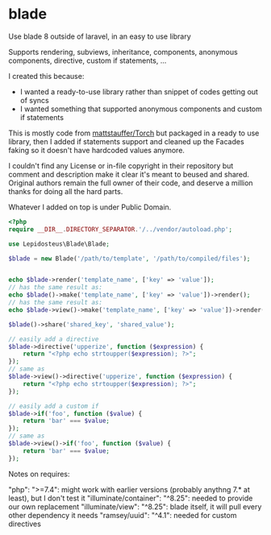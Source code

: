 # blade
Use blade 8 outside of laravel, in an easy to use library

Supports rendering, subviews, inheritance, components, anonymous components, directive, custom if statements, ...

I created this because:
- I wanted a ready-to-use library rather than snippet of codes getting out of syncs
- I wanted something that supported anonymous components and custom if statements


This is mostly code from [mattstauffer/Torch](https://github.com/mattstauffer/Torch/blob/master/components/view/index.php) but packaged in a ready to use library, then I added if statements support and cleaned up the Facades faking so it doesn't have hardcoded values anymore.

I couldn't find any License or in-file copyright in their repository but comment and description make it clear it's meant to beused and shared. Original authors remain the full owner of their code, and deserve a million thanks for doing all the hard parts.

Whatever I added on top is under Public Domain.

```php
<?php
require __DIR__.DIRECTORY_SEPARATOR.'/../vendor/autoload.php';

use Lepidosteus\Blade\Blade;

$blade = new Blade('/path/to/template', '/path/to/compiled/files');


echo $blade->render('template_name', ['key' => 'value']);
// has the same result as:
echo $blade()->make('template_name', ['key' => 'value'])->render();
// has the same result as:
echo $blade->view()->make('template_name', ['key' => 'value'])->render();

$blade()->share('shared_key', 'shared_value');

// easily add a directive
$blade->directive('upperize', function ($expression) {
    return "<?php echo strtoupper($expression); ?>";
});
// same as
$blade->view()->directive('upperize', function ($expression) {
    return "<?php echo strtoupper($expression); ?>";
});

// easily add a custom if 
$blade->if('foo', function ($value) {
    return 'bar' === $value;
});
// same as
$blade->view()->if('foo', function ($value) {
    return 'bar' === $value;
});
```

Notes on requires:

"php": ">=7.4": might work with earlier versions (probably anythng 7.* at least), but I don't test it 
"illuminate/container": "^8.25": needed to provide our own replacement
"illuminate/view": "^8.25": blade itself, it will pull every other dependency it needs
"ramsey/uuid": "^4.1": needed for custom directives

